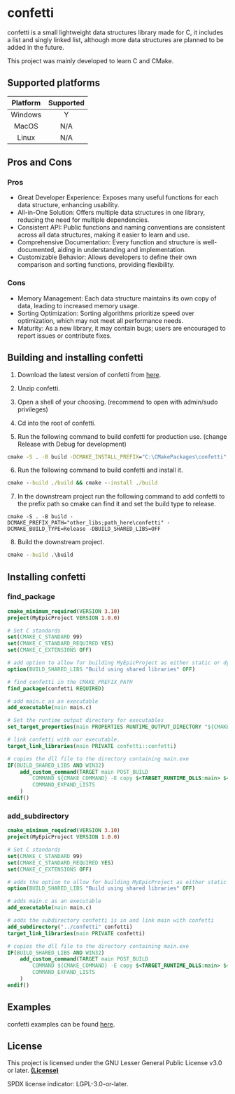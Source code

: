 # confetti

confetti is a small lightweight data structures library made for C, it includes a list and singly linked list, although more data structures are planned to be added in the future.

This project was mainly developed to learn C and CMake.

## Supported platforms

| Platform        | Supported         |
|:---------------:|:-----------------:|
| Windows         | Y                 |
| MacOS           | N/A               |
| Linux           | N/A               |

## Pros and Cons

### Pros
- Great Developer Experience: Exposes many useful functions for each data structure, enhancing usability.
- All-in-One Solution: Offers multiple data structures in one library, reducing the need for multiple dependencies.
- Consistent API: Public functions and naming conventions are consistent across all data structures, making it easier to learn and use.
- Comprehensive Documentation: Every function and structure is well-documented, aiding in understanding and implementation.
- Customizable Behavior: Allows developers to define their own comparison and sorting functions, providing flexibility.

### Cons
- Memory Management: Each data structure maintains its own copy of data, leading to increased memory usage.
- Sorting Optimization: Sorting algorithms prioritize speed over optimization, which may not meet all performance needs.
- Maturity: As a new library, it may contain bugs; users are encouraged to report issues or contribute fixes.

## Building and installing confetti

1. Download the latest version of confetti from [here](https://github.com/Jodenee/confetti/releases).

2. Unzip confetti.

3. Open a shell of your choosing. (recommend to open with admin/sudo privileges)

4. Cd into the root of confetti.

5. Run the following command to build confetti for production use. (change Release with Debug for development)
```cmd
cmake -S . -B build -DCMAKE_INSTALL_PREFIX="C:\CMakePackages\confetti" -DCMAKE_BUILD_TYPE=Release -DBUILD_SHARED_LIBS=OFF
```

6. Run the following command to build confetti and install it.
```cmd
cmake --build ./build && cmake --install ./build
```

7. In the downstream project run the following command to add confetti to the prefix path so cmake can find it and set the build type to release. 
```
cmake -S . -B build -DCMAKE_PREFIX_PATH="other_libs;path_here\confetti" -DCMAKE_BUILD_TYPE=Release -DBUILD_SHARED_LIBS=OFF
```

8. Build the downstream project.
```cmd
cmake --build .\build
```

## Installing confetti

### find_package
```cmake
cmake_minimum_required(VERSION 3.10)
project(MyEpicProject VERSION 1.0.0)

# Set C standards
set(CMAKE_C_STANDARD 99)
set(CMAKE_C_STANDARD_REQUIRED YES)
set(CMAKE_C_EXTENSIONS OFF)

# add option to allow for building MyEpicProject as either static or dynamic
option(BUILD_SHARED_LIBS "Build using shared libraries" OFF)

# find confetti in the CMAKE_PREFIX_PATH
find_package(confetti REQUIRED)

# add main.c as an executable
add_executable(main main.c)

# Set the runtime output directory for executables
set_target_properties(main PROPERTIES RUNTIME_OUTPUT_DIRECTORY "${CMAKE_BINARY_DIR}") 

# link confetti with our executable.
target_link_libraries(main PRIVATE confetti::confetti)

# copies the dll file to the directory containing main.exe
IF(BUILD_SHARED_LIBS AND WIN32)
    add_custom_command(TARGET main POST_BUILD
        COMMAND ${CMAKE_COMMAND} -E copy $<TARGET_RUNTIME_DLLS:main> $<TARGET_FILE_DIR:main>
        COMMAND_EXPAND_LISTS
    )
endif()
```

### add_subdirectory

```cmake
cmake_minimum_required(VERSION 3.10)
project(MyEpicProject VERSION 1.0.0)

# Set C standards
set(CMAKE_C_STANDARD 99)
set(CMAKE_C_STANDARD_REQUIRED YES)
set(CMAKE_C_EXTENSIONS OFF)

# adds the option to allow for building MyEpicProject as either static or dynamic
option(BUILD_SHARED_LIBS "Build using shared libraries" OFF)

# adds main.c as an executable
add_executable(main main.c)

# adds the subdirectory confetti is in and link main with confetti
add_subdirectory("../confetti" confetti)
target_link_libraries(main PRIVATE confetti)

# copies the dll file to the directory containing main.exe
IF(BUILD_SHARED_LIBS AND WIN32)
    add_custom_command(TARGET main POST_BUILD
        COMMAND ${CMAKE_COMMAND} -E copy $<TARGET_RUNTIME_DLLS:main> $<TARGET_FILE_DIR:main>
        COMMAND_EXPAND_LISTS
    )
endif()
```

## Examples

confetti examples can be found [here](./examples).

## License

This project is licensed under the GNU Lesser General Public License v3.0 or later. **[(License)](./COPYING.LESSER)**

SPDX license indicator: LGPL-3.0-or-later.